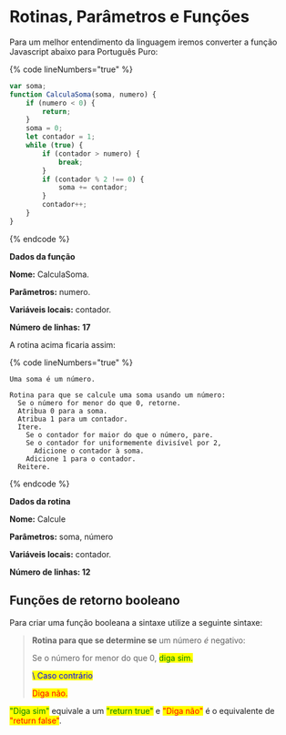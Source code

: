 # Rotinas, Parâmetros e Funções

Para um melhor entendimento da linguagem iremos converter a função Javascript abaixo para Português Puro:

{% code lineNumbers="true" %}
```javascript
var soma;
function CalculaSoma(soma, numero) {
    if (numero < 0) {
        return;
    }
    soma = 0;
    let contador = 1;
    while (true) {
        if (contador > numero) {
            break;
        }
        if (contador % 2 !== 0) {
            soma += contador;
        }
        contador++;
    }
}
```
{% endcode %}

**Dados da função**

**Nome:** CalculaSoma.

**Parâmetros:** numero.

**Variáveis locais:** contador.

**Número de linhas:** **17**



A rotina acima ficaria assim:

{% code lineNumbers="true" %}
```textile
Uma soma é um número.

Rotina para que se calcule uma soma usando um número:
  Se o número for menor do que 0, retorne.
  Atribua 0 para a soma.
  Atribua 1 para um contador.
  Itere.
    Se o contador for maior do que o número, pare.
    Se o contador for uniformemente divisível por 2, 
      Adicione o contador à soma.
    Adicione 1 para o contador.
  Reitere.
```
{% endcode %}

**Dados da rotina**

**Nome:** Calcule

**Parâmetros:** soma, número

**Variáveis locais:** contador.

**Número de linhas: 12**

## Funções de retorno booleano

Para criar uma função booleana a sintaxe utilize a seguinte sintaxe:

> **Rotina para que se determine se** um número _é_ negativo:&#x20;
>
> &#x20; Se o número for menor do que 0, <mark style="color:green;">diga sim.</mark>&#x20;
>
> &#x20; <mark style="color:blue;">\ Caso contrário</mark>
>
> &#x20; <mark style="color:red;">Diga não.</mark>

<mark style="color:green;">"Diga sim"</mark> equivale a um <mark style="color:green;">"return true"</mark> e <mark style="color:red;">"Diga não"</mark> é o equivalente de <mark style="color:red;">"return false"</mark>.
